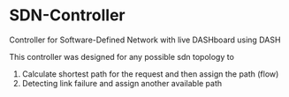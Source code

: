 # SDN-Controller

Controller for Software-Defined Network with live DASHboard using DASH

This controller was designed for any possible sdn topology to
1. Calculate shortest path for the request and then assign the path (flow)
2. Detecting link failure and assign another available path

